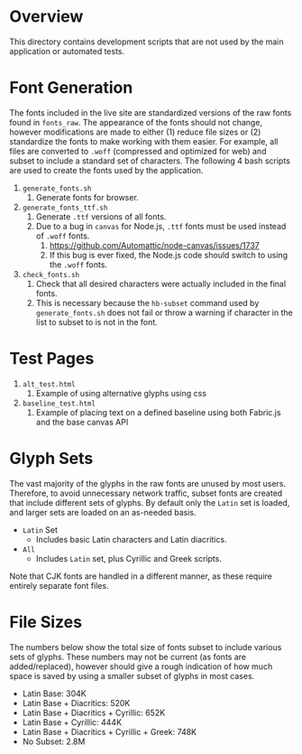 # Overview
This directory contains development scripts that are not used by the main application or automated tests. 

# Font Generation
The fonts included in the live site are standardized versions of the raw fonts found in `fonts_raw`.  The appearance of the fonts should not change, however modifications are made to either (1) reduce file sizes or (2) standardize the fonts to make working with them easier.  For example, all files are converted to `.woff` (compressed and optimized for web) and subset to include a standard set of characters.  The following 4 bash scripts are used to create the fonts used by the application.

1. `generate_fonts.sh`
	1. Generate fonts for browser.
3. `generate_fonts_ttf.sh`
	1. Generate `.ttf` versions of all fonts.
	1. Due to a bug in `canvas` for Node.js, `.ttf` fonts must be used instead of `.woff` fonts.
		1. https://github.com/Automattic/node-canvas/issues/1737
		1. If this bug is ever fixed, the Node.js code should switch to using the `.woff` fonts.
4. `check_fonts.sh`
	1. Check that all desired characters were actually included in the final fonts.
	2. This is necessary because the `hb-subset` command used by `generate_fonts.sh` does not fail or throw a warning if character in the list to subset to is not in the font.

# Test Pages
1. `alt_test.html`
   1. Example of using alternative glyphs using css
1. `baseline_test.html`
   1. Example of placing text on a defined baseline using both Fabric.js and the base canvas API


# Glyph Sets
The vast majority of the glyphs in the raw fonts are unused by most users.  Therefore, to avoid unnecessary network traffic, subset fonts are created that include different sets of glyphs.  By default only the `Latin` set is loaded, and larger sets are loaded on an as-needed basis.

- `Latin` Set
	- Includes basic Latin characters and Latin diacritics.
- `All`
	- Includes `Latin` set, plus Cyrillic and Greek scripts.

Note that CJK fonts are handled in a different manner, as these require entirely separate font files.

# File Sizes
The numbers below show the total size of fonts subset to include various sets of glyphs.  These numbers may not be current (as fonts are added/replaced), however should give a rough indication of how much space is saved by using a smaller subset of glyphs in most cases.

- Latin Base: 304K
- Latin Base + Diacritics: 520K
- Latin Base + Diacritics + Cyrillic: 652K
- Latin Base + Cyrillic: 444K
- Latin Base + Diacritics + Cyrillic + Greek: 748K
- No Subset: 2.8M